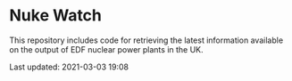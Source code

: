 # Nuke Watch

This repository includes code for retrieving the latest information available on the output of EDF nuclear power plants in the UK.

Last updated: 2021-03-03 19:08